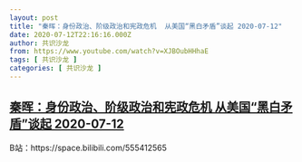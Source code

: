 ```yaml
---
layout: post
title: "秦晖：身份政治、阶级政治和宪政危机  从美国“黑白矛盾”谈起 2020-07-12"
date: 2020-07-12T22:16:16.000Z
author: 共识沙龙
from: https://www.youtube.com/watch?v=XJBOubHHhaE
tags: [ 共识沙龙 ]
categories: [ 共识沙龙 ]
---
```

<!--1594592176000-->
[秦晖：身份政治、阶级政治和宪政危机  从美国“黑白矛盾”谈起 2020-07-12](https://www.youtube.com/watch?v=XJBOubHHhaE)
------

<div>
B站：https://space.bilibili.com/555412565
</div>
